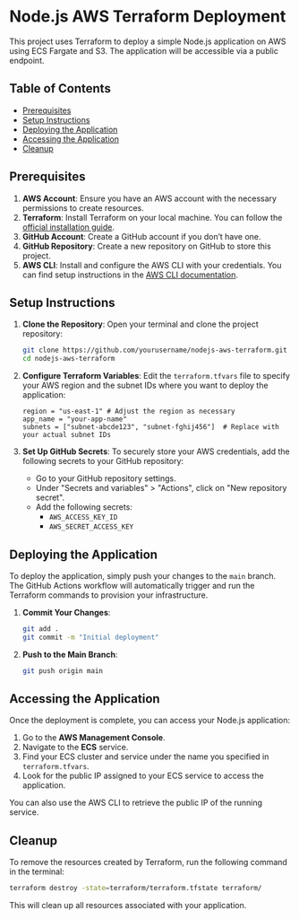 
# Node.js AWS Terraform Deployment

This project uses Terraform to deploy a simple Node.js application on AWS using ECS Fargate and S3. The application will be accessible via a public endpoint.

## Table of Contents

- [Prerequisites](#prerequisites)
- [Setup Instructions](#setup-instructions)
- [Deploying the Application](#deploying-the-application)
- [Accessing the Application](#accessing-the-application)
- [Cleanup](#cleanup)

## Prerequisites

1. **AWS Account**: Ensure you have an AWS account with the necessary permissions to create resources.
2. **Terraform**: Install Terraform on your local machine. You can follow the [official installation guide](https://www.terraform.io/downloads.html).
3. **GitHub Account**: Create a GitHub account if you don’t have one.
4. **GitHub Repository**: Create a new repository on GitHub to store this project.
5. **AWS CLI**: Install and configure the AWS CLI with your credentials. You can find setup instructions in the [AWS CLI documentation](https://docs.aws.amazon.com/cli/latest/userguide/install-cliv2.html).

## Setup Instructions

1. **Clone the Repository**:
   Open your terminal and clone the project repository:
   ```bash
   git clone https://github.com/yourusername/nodejs-aws-terraform.git
   cd nodejs-aws-terraform
   ```

2. **Configure Terraform Variables**:
   Edit the `terraform.tfvars` file to specify your AWS region and the subnet IDs where you want to deploy the application:
   ```hcl
   region = "us-east-1" # Adjust the region as necessary
   app_name = "your-app-name"
   subnets = ["subnet-abcde123", "subnet-fghij456"]  # Replace with your actual subnet IDs
   ```

3. **Set Up GitHub Secrets**:
   To securely store your AWS credentials, add the following secrets to your GitHub repository:
   - Go to your GitHub repository settings.
   - Under "Secrets and variables" > "Actions", click on "New repository secret".
   - Add the following secrets:
     - `AWS_ACCESS_KEY_ID`
     - `AWS_SECRET_ACCESS_KEY`

## Deploying the Application

To deploy the application, simply push your changes to the `main` branch. The GitHub Actions workflow will automatically trigger and run the Terraform commands to provision your infrastructure.

1. **Commit Your Changes**:
   ```bash
   git add .
   git commit -m "Initial deployment"
   ```

2. **Push to the Main Branch**:
   ```bash
   git push origin main
   ```

## Accessing the Application

Once the deployment is complete, you can access your Node.js application:

1. Go to the **AWS Management Console**.
2. Navigate to the **ECS** service.
3. Find your ECS cluster and service under the name you specified in `terraform.tfvars`.
4. Look for the public IP assigned to your ECS service to access the application.

You can also use the AWS CLI to retrieve the public IP of the running service.

## Cleanup

To remove the resources created by Terraform, run the following command in the terminal:

```bash
terraform destroy -state=terraform/terraform.tfstate terraform/
```

This will clean up all resources associated with your application.


